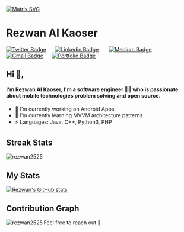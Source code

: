  [![Matrix SVG](https://raw.githubusercontent.com/rodrigograca31/rodrigograca31/master/matrix.svg)](https://www.youtube.com/watch?v=SDkAGkd4NLc) 
# Rezwan Al Kaoser 
[![Twitter Badge](https://img.shields.io/badge/-@rezwan2525-1ca0f1?style=flat-square&labelColor=1ca0f1&logo=twitter&logoColor=white&link=https://twitter.com/rezwan2525)](https://twitter.com/rezwan2525)&nbsp;&nbsp;&nbsp;&nbsp;&nbsp; [![Linkedin Badge](https://img.shields.io/badge/-rezwan2525-blue?style=flat-square&logo=Linkedin&logoColor=white&link=https://www.linkedin.com/in/rezwan2525/)](https://www.linkedin.com/in/rezwan2525/)  &nbsp;&nbsp;&nbsp;&nbsp;&nbsp;   [![Medium Badge](https://img.shields.io/badge/-@rezwan2525-03a57a?style=flat-square&labelColor=000000&logo=Medium&link=https://medium.com/@rezwan2525/)](https://medium.com/@rezwan2525/)   &nbsp;&nbsp;&nbsp;&nbsp;&nbsp; [![Gmail Badge](https://img.shields.io/badge/-rezwan2525@gmail.com-c14438?style=flat-square&logo=Gmail&logoColor=white&link=mailto:rezwan2525@gmail.com)](mailto:rezwan2525@gmail.com)&nbsp;&nbsp;&nbsp;&nbsp;&nbsp;  [![Portfolio Badge](https://img.shields.io/badge/-rkpranto.com-orange?style=flat-square&logo=html5&logoColor=white&link=https://kunalraghav.github.io)](https://rkpranto.com)

## Hi 👋, 
#### I'm Rezwan Al Kaoser, I'm a software engineer 👨‍💻 who is passionate about mobile technologies problem solving and open source.  

- 🔭 I’m currently working on Android Apps
- 🌱 I’m currently learning MVVM architecture patterns
- ⚡ Languages: Java, C++, Python3, PHP

## Streak Stats
<img src="https://github-readme-streak-stats.herokuapp.com/?user=rezwan2525&theme=merko" alt="rezwan2525"  /> 

## My Stats
[![Rezwan's GitHub stats](https://github-readme-stats.vercel.app/api?username=rezwan2525&theme=merko)](https://github.com/rezwan2525/github-readme-stats&?theme=dark)

## Contribution Graph
<p><img align="left" src="https://activity-graph.herokuapp.com/graph?username=rezwan2525&theme=github" alt="rezwan2525" /></p> 

<p></p>

Feel free to reach out 💬
